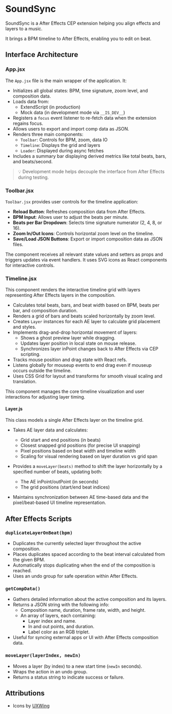 # SoundSync

SoundSync is a After Effects CEP extension helping you align effects and layers to a music.

It brings a BPM timeline to After Effects, enabling you to edit on beat.

## Interface Architecture

### App.jsx

The `App.jsx` file is the main wrapper of the application. It:

- Initializes all global states: BPM, time signature, zoom level, and composition data.
- Loads data from:
  - ExtendScript (in production)
  - Mock data (in development mode via `__IS_DEV__`)
- Registers a `focus` event listener to re-fetch data when the extension regains focus.
- Allows users to export and import comp data as JSON.
- Renders three main components:
  - `Toolbar`: Controls for BPM, zoom, data IO
  - `Timeline`: Displays the grid and layers
  - `Loader`: Displayed during async fetches
- Includes a summary bar displaying derived metrics like total beats, bars, and beats/second.

> 💡 Development mode helps decouple the interface from After Effects during testing.

### Toolbar.jsx

`Toolbar.jsx` provides user controls for the timeline application:

- **Reload Button**: Refreshes composition data from After Effects.
- **BPM Input**: Allows user to adjust the beats per minute.
- **Beats per Bar Dropdown**: Selects time signature numerator (2, 4, 8, or 16).
- **Zoom In/Out Icons**: Controls horizontal zoom level on the timeline.
- **Save/Load JSON Buttons**: Export or import composition data as JSON files.

The component receives all relevant state values and setters as props and triggers updates via event handlers. It uses SVG icons as React components for interactive controls.

### Timeline.jsx

This component renders the interactive timeline grid with layers representing After Effects layers in the composition. 

- Calculates total beats, bars, and beat width based on BPM, beats per bar, and composition duration.
- Renders a grid of bars and beats scaled horizontally by zoom level.
- Creates `Layer` instances for each AE layer to calculate grid placement and styles.
- Implements drag-and-drop horizontal movement of layers:
  - Shows a ghost preview layer while dragging.
  - Updates layer position in local state on mouse release.
  - Synchronizes layer inPoint changes back to After Effects via CEP scripting.
- Tracks mouse position and drag state with React refs.
- Listens globally for mouseup events to end drag even if mouseup occurs outside the timeline.
- Uses CSS Grid for layout and transforms for smooth visual scaling and translation.

This component manages the core timeline visualization and user interactions for adjusting layer timing.

#### Layer.js

This class models a single After Effects layer on the timeline grid.

- Takes AE layer data and calculates:
  - Grid start and end positions (in beats)
  - Closest snapped grid positions (for precise UI snapping)
  - Pixel positions based on beat width and timeline width
  - Scaling for visual rendering based on layer duration vs grid span

- Provides a `moveLayer(beats)` method to shift the layer horizontally by a specified number of beats, updating both:
  - The AE inPoint/outPoint (in seconds)
  - The grid positions (start/end beat indices)

- Maintains synchronization between AE time-based data and the pixel/beat-based UI timeline representation.

## After Effects Scripts

### `duplicateLayerOnBeat(bpm)`

- Duplicates the currently selected layer throughout the active composition.
- Places duplicates spaced according to the beat interval calculated from the given BPM.
- Automatically stops duplicating when the end of the composition is reached.
- Uses an undo group for safe operation within After Effects.

### `getCompData()`

- Gathers detailed information about the active composition and its layers.
- Returns a JSON string with the following info:
  - Composition name, duration, frame rate, width, and height.
  - An array of layers, each containing:
    - Layer index and name.
    - In and out points, and duration.
    - Label color as an RGB triplet.
- Useful for syncing external apps or UI with After Effects composition data.

### `moveLayer(layerIndex, newIn)`

- Moves a layer (by index) to a new start time (`newIn` seconds).
- Wraps the action in an undo group.
- Returns a status string to indicate success or failure.

## Attributions

- Icons by [UXWing](https://uxwing.com/)